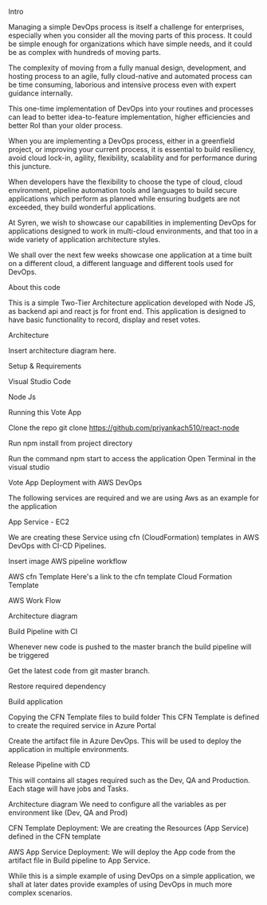 Intro 

Managing a simple DevOps process is itself a challenge for enterprises, especially when you consider all the moving parts of this process. It could be simple enough for organizations which have simple needs, and it could be as complex with hundreds of moving parts. 

The complexity of moving from a fully manual design, development, and hosting process to an agile, fully cloud-native and automated process can be time consuming, laborious and intensive process even with expert guidance internally. 

This one-time implementation of DevOps into your routines and processes can lead to better idea-to-feature implementation, higher efficiencies and better RoI than your older process. 

When you are implementing a DevOps process, either in a greenfield project, or improving your current process, it is essential to build resiliency, avoid cloud lock-in, agility, flexibility, scalability and for performance during this juncture. 

When developers have the flexibility to choose the type of cloud, cloud environment, pipeline automation tools and languages to build secure applications which perform as planned while ensuring budgets are not exceeded, they build wonderful applications. 

At Syren, we wish to showcase our capabilities in implementing DevOps for applications designed to work in multi-cloud environments, and that too in a wide variety of application architecture styles. 

We shall over the next few weeks showcase one application at a time built on a different cloud, a different language and different tools used for DevOps. 

About this code 

This is a simple Two-Tier Architecture application developed with Node JS,  as backend api and react js for front end. This application is designed to have basic functionality to record, display and reset votes. 

Architecture 

Insert architecture diagram here. 

Setup & Requirements 

Visual Studio Code

Node Js

Running this Vote App 

Clone the repo git clone https://github.com/priyankach510/react-node 

Run npm install from project directory 

Run the command npm start to access the application Open Terminal in the visual studio  

Vote App Deployment with AWS DevOps 

The following services are required and we are using Aws as an example for the application 

App Service - EC2 

We are creating these Service using cfn (CloudFormation) templates in AWS DevOps with CI-CD Pipelines. 

Insert image AWS pipeline workflow 

 

AWS cfn Template
Here's a link to the cfn template Cloud Formation Template 

AWS Work Flow 

Architecture diagram

Build Pipeline with CI 

Whenever new code is pushed to the master branch the build pipeline will be triggered 

Get the latest code from git master branch. 

Restore required dependency 

Build application 

Copying the CFN Template files to build folder This CFN Template is defined to create the required service in Azure Portal 

Create the artifact file in Azure DevOps. This will be used to deploy the application in multiple environments. 

Release Pipeline with CD 

This will contains all stages required such as the Dev, QA and Production. Each stage will have jobs and Tasks. 

Architecture diagram
We need to configure all the variables as per environment like (Dev, QA and Prod) 

CFN Template Deployment: We are creating the Resources (App Service) defined in the CFN template 

AWS App Service Deployment: We will deploy the App code from the artifact file in Build pipeline to App Service. 


While this is a simple example of using DevOps on a simple application, we shall at later dates provide examples of using DevOps in much more complex scenarios. 
